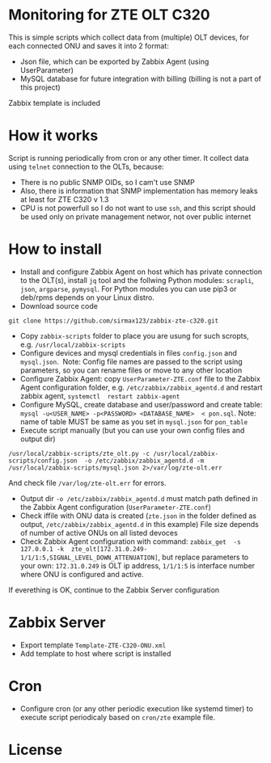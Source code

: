 # Monitoring for ZTE OLT C320 

This is simple scripts which collect data from (multiple) OLT devices, for each connected ONU and saves it into 2 format:

* Json file, which can be exported by Zabbix Agent (using UserParameter)
* MySQL database for future integration with billing (billing is not a part of this project)

Zabbix template is included

# How it works
Script is running periodically from cron or any other timer.
It collect data using `telnet` connection to the OLTs, because:

* There is no public SNMP OIDs, so I cam't use SNMP
* Also, there is information that SNMP implementation has memory leaks at least for ZTE C320 v 1.3
* CPU is not powerfull so I do not want to use `ssh`, and this script should be used only on private management networ, not over public internet

# How to install

* Install and configure Zabbix Agent on host which has private connection to the OLT(s), install `jq` tool and the follwing Python modules: `scrapli`, `json`, `argparse`, `pymysql`. For Python modules you can use pip3 or deb/rpms depends on your Linux distro.
* Download source code 
```
git clone https://github.com/sirmax123/zabbix-zte-c320.git
```
* Copy `zabbix-scripts` folder to place you are usung for such scropts, e.g. `/usr/local/zabbix-scripts`
* Configure devices and mysql credentials in files `config.json` and `mysql.json`.  Note: Config file names are passed to the script using parameters, so you can rename files or move to any other location
* Configure Zabbix Agent: copy `UserParameter-ZTE.conf` file to the Zabbix Agent configuration folder, e.g. `/etc/zabbix/zabbix_agentd.d` and restart zabbix agent, `systemctl  restart zabbix-agent`
* Configure MySQL, create database and user/password and create table: `mysql -u<USER_NAME> -p<PASSWORD> <DATABASE_NAME>  < pon.sql`. Note: name of table MUST be same as you set in `mysql.json` for `pon_table`
* Execute script manually (but you can use your own config files and output dir) 
```
/usr/local/zabbix-scripts/zte_olt.py -c /usr/local/zabbix-scripts/config.json  -o /etc/zabbix/zabbix_agentd.d -m /usr/local/zabbix-scripts/mysql.json 2>/var/log/zte-olt.err
```
And check file `/var/log/zte-olt.err` for errors.

* Output dir `-o /etc/zabbix/zabbix_agentd.d` must match path defined in the Zabbix Agent configuration (`UserParameter-ZTE.conf`)
* Check iffile with ONU data is created (`zte.json` in the folder defined as output, `/etc/zabbix/zabbix_agentd.d` in this example) File size depends of number of active ONUs on all listed devoces
* Check Zabbix Agent configuration with command: `zabbix_get  -s 127.0.0.1 -k  zte_olt[172.31.0.249-1/1/1:5,SIGNAL_LEVEL_DOWN_ATTENUATION]`, but replace parameters to your own: `172.31.0.249` is OLT ip address, `1/1/1:5` is interface number where ONU is configured and active.

If everething is OK, continue to the Zabbix Server configuration

# Zabbix Server
* Export template `Template-ZTE-C320-ONU.xml`
* Add template to host where script is installed

# Cron
* Configure cron (or any other periodic execution like systemd timer) to execute script periodicaly based on `cron/zte` example file.


# License




